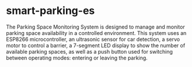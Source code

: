 # smart-parking-es

The Parking Space Monitoring System is designed to manage and monitor parking space availability in a controlled environment. This system uses an ESP8266 microcontroller, an ultrasonic sensor for car detection, a servo motor to control a barrier,  a 7-segment LED display to show the number of available parking spaces, as well as a push button used for switching between operating modes: entering or leaving the parking.
